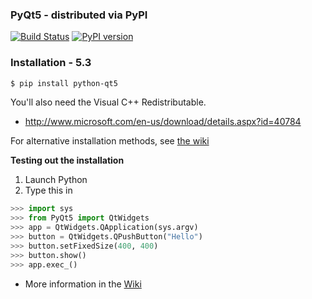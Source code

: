 ### PyQt5 - distributed via PyPI

[![Build Status][travis]][travis_repo]
[![PyPI version][pypi]][pypi_repo]

### Installation - 5.3

```bash
$ pip install python-qt5
```

You'll also need the Visual C++ Redistributable.
- http://www.microsoft.com/en-us/download/details.aspx?id=40784

For alternative installation methods, see [the wiki](https://github.com/pyqt/python-qt5/wiki/Installation)

**Testing out the installation**

1. Launch Python
2. Type this in

  ```python
>>> import sys
>>> from PyQt5 import QtWidgets
>>> app = QtWidgets.QApplication(sys.argv)
>>> button = QtWidgets.QPushButton("Hello")
>>> button.setFixedSize(400, 400)
>>> button.show()
>>> app.exec_()
```

- More information in the [Wiki](https://github.com/pyqt/python-qt5/wiki)

[travis]: https://travis-ci.org/pyqt/python-qt5.svg?branch=master
[travis_repo]: https://travis-ci.org/pyqt/python-qt5
[pypi]: https://badge.fury.io/py/python-qt5.svg
[pypi_repo]: http://badge.fury.io/py/python-qt5
[redist]: http://www.microsoft.com/en-us/download/details.aspx?id=40784
[mail]: mailto:marcus@abstractfactory.io
